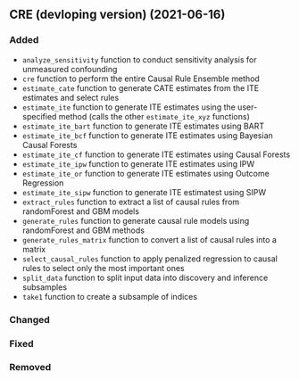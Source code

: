 ## CRE (devloping version) (2021-06-16)

### Added
- `analyze_sensitivity` function to conduct sensitivity analysis for unmeasured confounding
- `cre` function to perform the entire Causal Rule Ensemble method
- `estimate_cate` function to generate CATE estimates from the ITE estimates and select rules
- `estimate_ite` function to generate ITE estimates using the user-specified method (calls the other `estimate_ite_xyz` functions)
- `estimate_ite_bart` function to generate ITE estimates using BART
- `estimate_ite_bcf` function to generate ITE estimates using Bayesian Causal Forests
- `estimate_ite_cf` function to generate ITE estimates using Causal Forests
- `estimate_ite_ipw` function to generate ITE estimates using IPW
- `estimate_ite_or` function to generate ITE estimates using Outcome Regression
- `estimate_ite_sipw` function to generate ITE estimatest using SIPW
- `extract_rules` function to extract a list of causal rules from randomForest and GBM models
- `generate_rules` function to generate causal rule models using randomForest and GBM methods
- `generate_rules_matrix` function to convert a list of causal rules into a matrix
- `select_causal_rules` function to apply penalized regression to causal rules to select only the most important ones
- `split_data` function to split input data into discovery and inference subsamples
- `take1` function to create a subsample of indices

### Changed

### Fixed

### Removed


